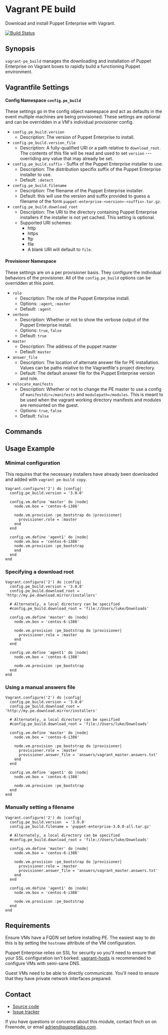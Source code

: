 Vagrant PE build
================

Download and install Puppet Enterprise with Vagrant.

[![Build Status](https://travis-ci.org/adrienthebo/vagrant-pe_build.svg?branch=master)](https://travis-ci.org/adrienthebo/vagrant-pe_build)

Synopsis
--------

`vagrant-pe_build` manages the downloading and installation of Puppet Enterprise
on Vagrant boxes to rapidly build a functioning Puppet environment.

Vagrantfile Settings
-------------------

#### Config Namespace `config.pe_build`

These settings go in the config object namespace and act as defaults in
the event multiple machines are being provisioned. These settings are
optional and can be overridden in a VM's individual provisioner config.

  * `config.pe_build.version`
    * Description: The version of Puppet Enterprise to install.
  * `config.pe_build.version_file`
    * Description: A fully-qualified URI or a path relative to `download_root`. The contents of this file will be read and used to set `version` --- overriding any value that may already be set.
  * `config.pe_build.suffix` - Suffix of the Puppet Enterprise installer to use.
    * Description: The distribution specifix suffix of the Puppet Enterprise
      installer to use.
    * Default: `:detect`
  * `config.pe_build.filename`
    * Description: The filename of the Puppet Enterprise installer.
    * Default: this will use the version and suffix provided to guess a filename
      of the form `puppet-enterprise-<version>-<suffix>.tar.gz`.
  * `config.pe_build.download_root`
    * Description: The URI to the directory containing Puppet Enterprise
      installers if the installer is not yet cached. This setting is optional.
    * Supported URI schemes:
      * http
      * https
      * ftp
      * file
      * A blank URI will default to `file`.

#### Provisioner Namespace

These settings are on a per provisioner basis. They configure the individual
behaviors of the provisioner. All of the `config.pe_build` options can be
overridden at this point.

  * `role`
    * Description: The role of the Puppet Enterprise install.
    * Options: `:agent`, `:master`
    * Default: `:agent`
  * `verbose`
    * Description: Whether or not to show the verbose output of the Puppet
      Enterprise install.
    * Options: `true`, `false`
    * Default: `true`
  * `master`
    * Description: The address of the puppet master
    * Default: `master`
  * `answer_file`
    * Description: The location of alternate answer file for PE installation.
      Values can be paths relative to the Vagrantfile's project directory.
    * Default: The default answer file for the Puppet Enterprise version and
      role.
  * `relocate_manifests`
    * Description: Whether or not to change the PE master to use a config of
      `manifestdir=/manifests` and `modulepath=/modules`. This is meant to be
      used when the vagrant working directory manifests and modules are
      remounted on the guest.
    * Options: `true`, `false`
    * Default: `false`

Commands
--------

Usage Example
-------------

### Minimal configuration

This requires that the necessary installers have already been downloaded and
added with `vagrant pe-build copy`.

    Vagrant.configure('2') do |config|
      config.pe_build.version = '3.0.0'

      config.vm.define 'master' do |node|
        node.vm.box = 'centos-6-i386'

        node.vm.provision :pe_bootstrap do |provisioner|
          provisioner.role = :master
        end
      end

      config.vm.define 'agent1' do |node|
        node.vm.box = 'centos-6-i386'
        node.vm.provision :pe_bootstrap
        end
      end
    end

### Specifying a download root

    Vagrant.configure('2') do |config|
      config.pe_build.version = '3.0.0'
      config.pe_build.download_root = 'http://my.pe.download.mirror/installers'

      # Alternately, a local directory can be specified
      #config.pe_build.download_root = 'file://Users/luke/Downloads'

      config.vm.define 'master' do |node|
        node.vm.box = 'centos-6-i386'

        node.vm.provision :pe_bootstrap do |provisioner|
          provisioner.role = :master
        end
      end

      config.vm.define 'agent1' do |node|
        node.vm.box = 'centos-6-i386'

        node.vm.provision :pe_bootstrap
      end
    end

### Using a manual answers file

    Vagrant.configure('2') do |config|
      config.pe_build.version = '3.0.0'
      config.pe_build.download_root = 'http://my.pe.download.mirror/installers'

      # Alternately, a local directory can be specified
      #config.pe_build.download_root = 'file://Users/luke/Downloads'

      config.vm.define 'master' do |node|
        node.vm.box = 'centos-6-i386'

        node.vm.provision :pe_bootstrap do |provisioner|
          provisioner.role = :master
          provisioner.answer_file = 'answers/vagrant_master.answers.txt'
        end
      end

      config.vm.define 'agent1' do |node|
        node.vm.box = 'centos-6-i386'

        node.vm.provision :pe_bootstrap
      end
    end

### Manually setting a filename

    Vagrant.configure('2') do |config|
      config.pe_build.version  = '3.0.0'
      config.pe_build.filename = 'puppet-enterprise-3.0.0-all.tar.gz'

      # Alternately, a local directory can be specified
      #config.pe_build.download_root = 'file://Users/luke/Downloads'

      config.vm.define 'master' do |node|
        node.vm.box = 'centos-6-i386'

        node.vm.provision :pe_bootstrap do |provisioner|
          provisioner.role = :master
          provisioner.answer_file = 'answers/vagrant_master.answers.txt'
        end
      end

      config.vm.define 'agent1' do |node|
        node.vm.box = 'centos-6-i386'

        node.vm.provision :pe_bootstrap
      end
    end

Requirements
------------

[vagranthosts]: https://github.com/adrienthebo/vagrant-hosts

Ensure VMs have a FQDN set before installing PE. The easiest way to do this is by setting the `hostname` attribute of the VM configuration.

Puppet Enterprise relies on SSL for security so you'll need to ensure that your
SSL configuration isn't borked. [vagrant-hosts][vagranthosts] is recommended to
configure VMs with semi-sane DNS.

Guest VMs need to be able to directly communicate. You'll need to ensure that
they have private network interfaces prepared.

Contact
-------

  * [Source code](https://github.com/adrienthebo/vagrant-pe_build)
  * [Issue tracker](https://github.com/adrienthebo/vagrant-pe_build/issues)

If you have questions or concerns about this module, contact finch on on
Freenode, or email adrien@puppetlabs.com.
